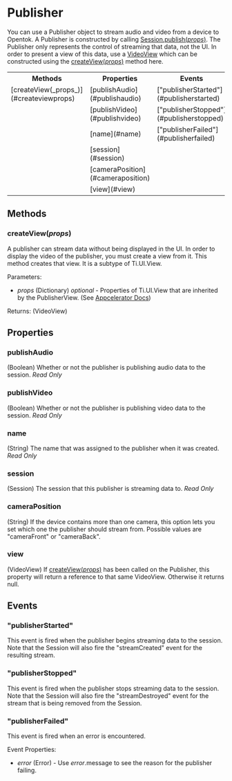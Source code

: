 # Publisher

You can use a Publisher object to stream audio and video from a device to Opentok. A Publisher is constructed by calling
[Session.publish(_props_)](session.md#publishprops). The Publisher only represents the control of streaming that data,
not the UI. In order to present a view of this data, use a [VideoView](videoview.md#videoview) which can
be constructed using the [createView(_props_)](#createview_props_) method here.

<nav>
  <table>
    <tr>
      <th>Methods</th>
      <th>Properties</th>
      <th>Events</th>
    </tr>
    <tr>
      <td>[createView(_props_)](#createviewprops)</td>
      <td>[publishAudio](#publishaudio)</td>
      <td>["publisherStarted"](#publisherstarted)</td>
    </tr>
    <tr>
      <td></td>
      <td>[publishVideo](#publishvideo)</td>
      <td>["publisherStopped"](#publisherstopped)</td>
    </tr>
    <tr>
      <td></td>
      <td>[name](#name)</td>
      <td>["publisherFailed"](#publisherfailed)</td>
    </tr>
    <tr>
      <td></td>
      <td>[session](#session)</td>
      <td></td>
    </tr>
    <tr>
      <td></td>
      <td>[cameraPosition](#cameraposition)</td>
      <td></td>
    </tr>
    <tr>
      <td></td>
      <td>[view](#view)</td>
      <td></td>
    </tr>
  </table>
</nav>

## Methods

### createView(_props_)

A publisher can stream data without being displayed in the UI. In order to display the video of the publisher, you must create a view from it. This method creates that view. It is a subtype of Ti.UI.View.

Parameters:
*  _props_ (Dictionary) _optional_ - Properties of Ti.UI.View that are inherited by the PublisherView. (See [Appcelerator Docs](http://docs.appcelerator.com/titanium/2.1/index.html#!/api/Titanium.UI.View))

Returns: (VideoView)

## Properties

### publishAudio

(Boolean) Whether or not the publisher is publishing audio data to the session. _Read Only_

### publishVideo

(Boolean) Whether or not the publisher is publishing video data to the session. _Read Only_

### name

(String) The name that was assigned to the publisher when it was created. _Read Only_

### session

(Session) The session that this publisher is streaming data to. _Read Only_

### cameraPosition

(String) If the device contains more than one camera, this option lets you set which one the publisher should stream from. Possible values are "cameraFront" or "cameraBack".

### view

(VideoView) If [createView(_props_)](#createview_props_) has been called on the Publisher, this property will return a reference to that same VideoView. Otherwise it returns null.

## Events

### "publisherStarted"

This event is fired when the publisher begins streaming data to the session. Note that the Session will also fire the "streamCreated" event for the resulting stream.

### "publisherStopped"

This event is fired when the publisher stops streaming data to the session. Note that the Session will also fire the "streamDestroyed" event for the stream that is being removed from the Session.

### "publisherFailed"

This event is fired when an error is encountered.

Event Properties:
*   _error_ (Error) - Use _error_.message to see the reason for the publisher failing.
